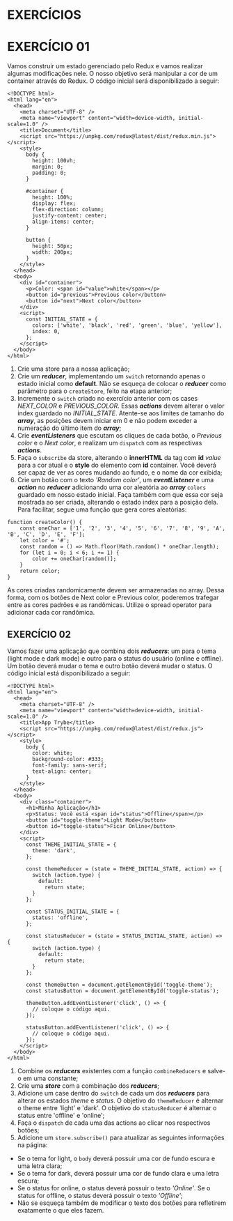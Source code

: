# EXERCÍCIOS

# EXERCÍCIO 01

Vamos construir um estado gerenciado pelo Redux e vamos realizar algumas modificações nele. O nosso objetivo será manipular a cor de um container através do Redux. O código inicial será disponibilizado a seguir:

```
<!DOCTYPE html>
<html lang="en">
  <head>
    <meta charset="UTF-8" />
    <meta name="viewport" content="width=device-width, initial-scale=1.0" />
    <title>Document</title>
    <script src="https://unpkg.com/redux@latest/dist/redux.min.js"></script>
    <style>
      body {
        height: 100vh;
        margin: 0;
        padding: 0;
      }

      #container {
        height: 100%;
        display: flex;
        flex-direction: column;
        justify-content: center;
        align-items: center;
      }

      button {
        height: 50px;
        width: 200px;
      }
    </style>
  </head>
  <body>
    <div id="container">
      <p>Color: <span id="value">white</span></p>
      <button id="previous">Previous color</button>
      <button id="next">Next color</button>
    </div>
    <script>
      const INITIAL_STATE = {
        colors: ['white', 'black', 'red', 'green', 'blue', 'yellow'],
        index: 0,
      };
    </script>
  </body>
</html>
```

1. Crie uma store para a nossa aplicação;
2. Crie um **_reducer_**, implementando um `switch` retornando apenas o estado inicial como **default**. Não se esqueça de colocar o **_reducer_** como parâmetro para o `createStore`, feito na etapa anterior;
3. Incremente o `switch` criado no exercício anterior com os cases _NEXT_COLOR_ e _PREVIOUS_COLOR_. Essas **_actions_** devem alterar o valor index guardado no _INITIAL_STATE_. Atente-se aos limites de tamanho do **_array_**, as posições devem iniciar em 0 e não podem exceder a numeração do último item do **_array_**;
4. Crie **_eventListeners_** que escutam os cliques de cada botão, o _Previous color_ e o _Next color_, e realizam um `dispatch` com as respectivas **_actions_**.
5. Faça o `subscribe` da store, alterando o **innerHTML** da tag com **id** _value_ para a cor atual e o **style** do elemento com **id** container. Você deverá ser capaz de ver as cores mudando ao fundo, e o nome da cor exibida;
6. Crie um botão com o texto _'Random color'_, um **_eventListener_** e uma **_action_** no **_reducer_** adicionando uma cor aleatória ao **_array_** `colors` guardado em nosso estado inicial. Faça também com que essa cor seja mostrada ao ser criada, alterando o estado index para a posição dela. Para facilitar, segue uma função que gera cores aleatórias:

```
function createColor() {
    const oneChar = ['1', '2', '3', '4', '5', '6', '7', '8', '9', 'A', 'B', 'C', 'D', 'E', 'F'];
    let color = '#';
    const random = () => Math.floor(Math.random() * oneChar.length);
    for (let i = 0; i < 6; i += 1) {
        color += oneChar[random()];
    }
    return color;
}
```

As cores criadas randomicamente devem ser armazenadas no array. Dessa forma, com os botões de Next color e Previous color, poderemos trafegar entre as cores padrões e as randômicas. Utilize o spread operator para adicionar cada cor randômica.

## EXERCÍCIO 02

Vamos fazer uma aplicação que combina dois **_reducers_**: um para o tema (light mode e dark mode) e outro para o status do usuário (online e offline). Um botão deverá mudar o tema e outro botão deverá mudar o status. O código inicial está disponibilizado a seguir:

```
<!DOCTYPE html>
<html lang="en">
  <head>
    <meta charset="UTF-8" />
    <meta name="viewport" content="width=device-width, initial-scale=1.0" />
    <title>App Trybe</title>
    <script src="https://unpkg.com/redux@latest/dist/redux.js"></script>
    <style>
      body {
        color: white;
        background-color: #333;
        font-family: sans-serif;
        text-align: center;
      }
    </style>
  </head>
  <body>
    <div class="container">
      <h1>Minha Aplicação</h1>
      <p>Status: Você está <span id="status">Offline</span></p>
      <button id="toggle-theme">Light Mode</button>
      <button id="toggle-status">Ficar Online</button>
    </div>
    <script>
      const THEME_INITIAL_STATE = {
        theme: 'dark',
      };

      const themeReducer = (state = THEME_INITIAL_STATE, action) => {
        switch (action.type) {
          default:
            return state;
        }
      };

      const STATUS_INITIAL_STATE = {
        status: 'offline',
      };

      const statusReducer = (state = STATUS_INITIAL_STATE, action) => {
        switch (action.type) {
          default:
            return state;
        }
      };

      const themeButton = document.getElementById('toggle-theme');
      const statusButton = document.getElementById('toggle-status');

      themeButton.addEventListener('click', () => {
        // coloque o código aqui.
      });

      statusButton.addEventListener('click', () => {
        // coloque o código aqui.
      });
    </script>
  </body>
</html>
```

1. Combine os **_reducers_** existentes com a função `combineReducers` e salve-o em uma constante;
2. Crie uma **_store_** com a combinação dos **_reducers_**;
3. Adicione um case dentro do `switch` de cada um dos **_reducers_** para alterar os estados _theme_ e _status_. O objetivo do `themeReducer` é alternar o theme entre 'light' e 'dark'. O objetivo do `statusReducer` é alternar o status entre 'offline' e 'online';
4. Faça o `dispatch` de cada uma das actions ao clicar nos respectivos botões;
5. Adicione um `store.subscribe()` para atualizar as seguintes informações na página:

- Se o tema for light, o `body` deverá possuir uma cor de fundo escura e uma letra clara;
- Se o tema for dark, deverá possuir uma cor de fundo clara e uma letra escura;
- Se o status for online, o status deverá possuir o texto _'Online'_. Se o status for offline, o status deverá possuir o texto _'Offline'_;
- Não se esqueça também de modificar o texto dos botões para refletirem exatamente o que eles fazem.
